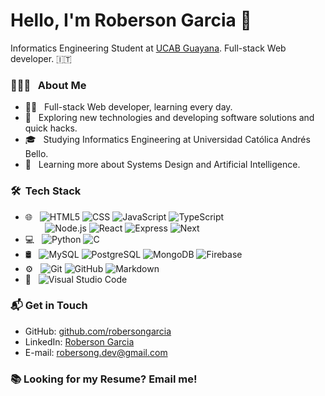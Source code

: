 # Hello, I'm Roberson Garcia 👋

Informatics Engineering Student at [UCAB Guayana](https://www.ucab.edu.ve/guayana/). Full-stack Web developer. 🇮🇹

### 👨🏻‍💻 &nbsp; About Me

- 👷‍♂️ &nbsp; Full-stack Web developer, learning every day.
- 🤔 &nbsp; Exploring new technologies and developing software solutions and quick hacks.
- 🎓 &nbsp; Studying Informatics Engineering at Universidad Católica Andrés Bello.
- 🌱 &nbsp; Learning more about Systems Design and Artificial Intelligence.

### 🛠 &nbsp;Tech Stack

- 🌐 &nbsp;
  ![HTML5](https://img.shields.io/badge/-HTML5-333333?style=flat&logo=HTML5)
  ![CSS](https://img.shields.io/badge/-CSS-333333?style=flat&logo=CSS3&logoColor=1572B6)
  ![JavaScript](https://img.shields.io/badge/-JavaScript-333333?style=flat&logo=javascript)
  ![TypeScript](https://img.shields.io/badge/-TypeScript-333333?style=flat&logo=TypeScript)
  <br />
  &nbsp;
  &nbsp;
  &nbsp;
  &nbsp;
  ![Node.js](https://img.shields.io/badge/-Node.js-333333?style=flat&logo=node.js)
  ![React](https://img.shields.io/badge/-React-333333?style=flat&logo=react)
  ![Express](https://img.shields.io/badge/-Express-333333?style=flat&logo=Express)
  ![Next](https://img.shields.io/badge/-Nextjs-333333?style=flat&logo=next.js)
  <br />
- 💻 &nbsp;
  ![Python](https://img.shields.io/badge/-Python-333333?style=flat&logo=python)
  ![C](https://img.shields.io/badge/-C-333333?style=flat&logo=C%2B%2B&logoColor=00599C)
  <br />
- 🛢 &nbsp;
  ![MySQL](https://img.shields.io/badge/-MySQL-333333?style=flat&logo=mysql)
  ![PostgreSQL](https://img.shields.io/badge/-PostgreSQL-333333?style=flat&logo=postgresql)
  ![MongoDB](https://img.shields.io/badge/-MongoDB-333333?style=flat&logo=mongodb)
  ![Firebase](https://img.shields.io/badge/-Firebase-333333?style=flat&logo=firebase)
  <br />
- ⚙️ &nbsp;
  ![Git](https://img.shields.io/badge/-Git-333333?style=flat&logo=git)
  ![GitHub](https://img.shields.io/badge/-GitHub-333333?style=flat&logo=github)
  ![Markdown](https://img.shields.io/badge/-Markdown-333333?style=flat&logo=markdown)
  <br />
- 🔧 &nbsp;
  ![Visual Studio Code](https://img.shields.io/badge/-Visual%20Studio%20Code-333333?style=flat&logo=visual-studio-code&logoColor=007ACC)

### 📬 Get in Touch

- GitHub: [github.com/robersongarcia](https://github.com/robersongarcia)
- LinkedIn: [Roberson Garcia](https://www.linkedin.com/in/roberson-garc%C3%ADa-50a702261/)
- E-mail: robersong.dev@gmail.com
<!-- - Site: Coming soon... -->
### 📚 Looking for my Resume? Email me!
